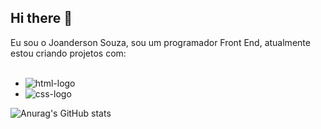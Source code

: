 ## Hi there 👋

Eu sou o Joanderson Souza, sou um programador Front End, atualmente estou criando projetos com:
<br>
<br>
  -	<img src="https://img.shields.io/badge/HTML-239120?style=for-the-badge&logo=html5&logoColor=white" alt="html-logo" />
  -	<img src="https://img.shields.io/badge/CSS-239120?&style=for-the-badge&logo=css3&logoColor=white" alt="css-logo" />


![Anurag's GitHub stats](https://github-readme-stats.vercel.app/api?username=DevJoanderson&show_icons=true&theme=transparent)
